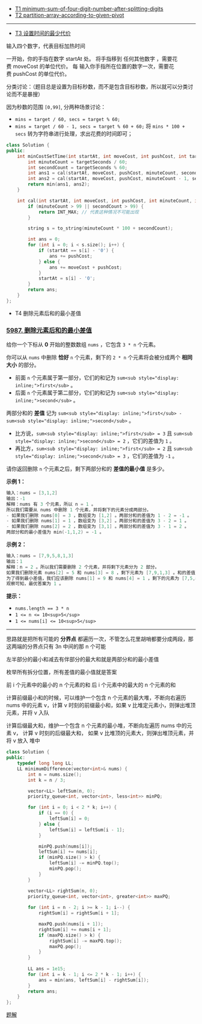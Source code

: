 - [T1 minimum-sum-of-four-digit-number-after-splitting-digits](https://leetcode-cn.com/problems/minimum-sum-of-four-digit-number-after-splitting-digits/solution/dfs-by-konng0120-dei9/) 
- [T2 partition-array-according-to-given-pivot](https://leetcode-cn.com/problems/partition-array-according-to-given-pivot/solution/t2-fengwei2002-by-konng0120-28z1/)

--- 

- [T3 设置时间的最少代价](https://leetcode-cn.com/problems/minimum-cost-to-set-cooking-time/solution/lc5986-fengwei2002-t3-fen-lei-tao-lun-by-5p9u/)

输入四个数字，代表目标加热时间

一开始，你的手指在数字 startAt 处。
将手指移到 任何其他数字 ，需要花费 moveCost 的单位代价。
每 输入你手指所在位置的数字一次，需要花费 pushCost 的单位代价。

分类讨论：（题目总是设置为目标秒数，而不是包含目标秒数，所以就可以分类讨论而不是暴搜）

因为秒数的范围 `[0,99]`, 分两种场景讨论：
- `mins = target / 60, secs = target % 60;`
- `mins = target / 60 - 1, secs = target % 60 + 60;`
将 `mins * 100 + secs` 转为字符串进行处理，求出花费的时间即可；
``` cpp 
class Solution {
public:
    int minCostSetTime(int startAt, int moveCost, int pushCost, int targetSeconds) {
        int minuteCount = targetSeconds / 60;
        int secondCount = targetSeconds % 60;
        int ans1 = cal(startAt, moveCost, pushCost, minuteCount, secondCount);
        int ans2 = cal(startAt, moveCost, pushCost, minuteCount - 1, secondCount + 60);
        return min(ans1, ans2);
    }

    int cal(int startAt, int moveCost, int pushCost, int minuteCount, int secondCount) {
        if (minuteCount > 99 || secondCount > 99) {
            return INT_MAX; // 代表这种情况不可能出现
        }

        string s = to_string(minuteCount * 100 + secondCount);

        int ans = 0;
        for (int i = 0; i < s.size(); i++) {
            if (startAt == s[i] - '0') {
                ans += pushCost;
            } else {
                ans += moveCost + pushCost;
            }
            startAt = s[i] - '0';
        }
        return ans;
    }
};
```

- T4 删除元素后和的最小差值

### [5987\. 删除元素后和的最小差值](https://leetcode-cn.com/problems/minimum-difference-in-sums-after-removal-of-elements/)

给你一个下标从 **0** 开始的整数数组 `nums` ，它包含 `3 * n` 个元素。

你可以从 `nums` 中删除 **恰好** `n` 个元素，剩下的 `2 * n` 个元素将会被分成两个 **相同大小** 的部分。

*   前面 `n` 个元素属于第一部分，它们的和记为 `sum<sub style="display: inline;">first</sub>` 。
*   后面 `n` 个元素属于第二部分，它们的和记为 `sum<sub style="display: inline;">second</sub>` 。

两部分和的 **差值** 记为 `sum<sub style="display: inline;">first</sub> - sum<sub style="display: inline;">second</sub>` 。

*   比方说，`sum<sub style="display: inline;">first</sub> = 3` 且 `sum<sub style="display: inline;">second</sub> = 2` ，它们的差值为 `1` 。
*   再比方，`sum<sub style="display: inline;">first</sub> = 2` 且 `sum<sub style="display: inline;">second</sub> = 3` ，它们的差值为 `-1` 。

请你返回删除 `n` 个元素之后，剩下两部分和的 **差值的最小值** 是多少。

**示例 1：**

``` cpp
输入：nums = [3,1,2]
输出：-1
解释：nums 有 3 个元素，所以 n = 1 。
所以我们需要从 nums 中删除 1 个元素，并将剩下的元素分成两部分。
- 如果我们删除 nums[0] = 3 ，数组变为 [1,2] 。两部分和的差值为 1 - 2 = -1 。
- 如果我们删除 nums[1] = 1 ，数组变为 [3,2] 。两部分和的差值为 3 - 2 = 1 。
- 如果我们删除 nums[2] = 2 ，数组变为 [3,1] 。两部分和的差值为 3 - 1 = 2 。
两部分和的最小差值为 min(-1,1,2) = -1 。
```

**示例 2：**

``` cpp
输入：nums = [7,9,5,8,1,3]
输出：1
解释：n = 2 。所以我们需要删除 2 个元素，并将剩下元素分为 2 部分。
如果我们删除元素 nums[2] = 5 和 nums[3] = 8 ，剩下元素为 [7,9,1,3] 。和的差值为 (7+9) - (1+3) = 12 。
为了得到最小差值，我们应该删除 nums[1] = 9 和 nums[4] = 1 ，剩下的元素为 [7,5,8,3] 。和的差值为 (7+5) - (8+3) = 1 。
观察可知，最优答案为 1 。
```

**提示：**

*   `nums.length == 3 * n`
*   `1 <= n <= 10<sup>5</sup>`
*   `1 <= nums[i] <= 10<sup>5</sup>`

---

思路就是把所有可能的 **分界点** 都遍历一次，不管怎么花里胡哨都要分成两段，那这两端的分界点只有 3n 中间的那 n 个可能

左半部分的最小和减去有伴部分的最大和就是两部分和的最小差值

枚举所有拆分位置，所有差值的最小值就是答案

前 i 个元素中的最小的 n 个元素的和 
后 i 个元素中的最大的 n 个元素的和 

计算前缀最小和的时候，可以维护一个包含 n 个元素的最大堆，不断向右遍历 nums 中的元素 v，计算 v 时刻的前缀最小和，如果 v 比堆定元素小，则弹出堆顶元素，并将 v 入队

计算后缀最大和，维护一个包含 n 个元素的最小堆，不断向左遍历 nums 中的元素 v， 计算 v 时刻的后缀最大和， 如果 v 比堆顶的元素大，则弹出堆顶元素，并将 v 放入 堆中 


``` cpp 
class Solution {
public:
    typedef long long LL;
    LL minimumDifference(vector<int>& nums) {
        int n = nums.size();
        int k = n / 3;

        vector<LL> leftSum(n, 0);
        priority_queue<int, vector<int>, less<int>> minPQ;

        for (int i = 0; i < 2 * k; i++) {
            if (i == 0) {
                leftSum[i] = 0;
            } else {
                leftSum[i] = leftSum[i - 1];
            }

            minPQ.push(nums[i]);
            leftSum[i] += nums[i];
            if (minPQ.size() > k) {
                leftSum[i] -= minPQ.top();
                minPQ.pop();
            }
        }

        vector<LL> rightSum(n, 0);
        priority_queue<int, vector<int>, greater<int>> maxPQ;
        
        for (int i = n - 2; i >= k - 1; i--) {
            rightSum[i] = rightSum[i + 1];

            maxPQ.push(nums[i + 1]);
            rightSum[i] += nums[i + 1];
            if (maxPQ.size() > k) {
                rightSum[i] -= maxPQ.top();
                maxPQ.pop();
            }
        }
       
        LL ans = 1e15;
        for (int i = k - 1; i <= 2 * k - 1; i++) {
            ans = min(ans, leftSum[i] - rightSum[i]);
        }
        return ans;
    }
};
```

[题解](https://leetcode-cn.com/problems/minimum-difference-in-sums-after-removal-of-elements/solution/lc2163-fengwei2002-by-konng0120-4r99/)